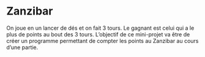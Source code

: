 # Zanzibar
On joue en un lancer de dés et on fait 3 tours. Le gagnant est celui qui a le plus de points au bout des 3 tours. L’objectif de ce mini-projet va être de créer un programme permettant de compter les points au Zanzibar au cours d’une partie.
